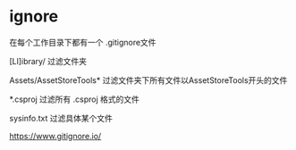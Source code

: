 # ignore

在每个工作目录下都有一个 .gitignore文件

\[Ll]ibrary/   过滤文件夹

Assets/AssetStoreTools\*  过滤文件夹下所有文件以AssetStoreTools开头的文件

\*.csproj 过滤所有 .csproj 格式的文件

sysinfo.txt 过滤具体某个文件

&#x20;https://www.gitignore.io/
